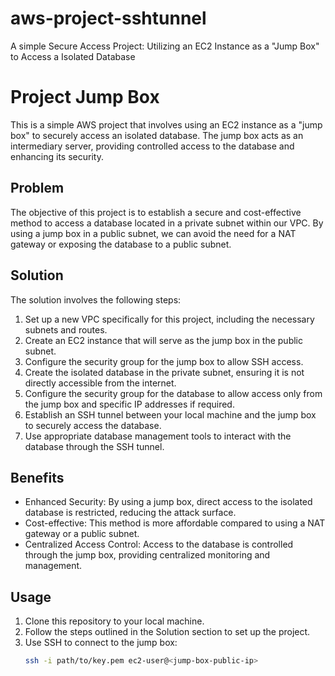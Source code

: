 # aws-project-sshtunnel
A simple Secure Access Project: Utilizing an EC2 Instance as a "Jump Box" to Access a Isolated Database
# Project Jump Box

This is a simple AWS project that involves using an EC2 instance as a "jump box" to securely access an isolated database. The jump box acts as an intermediary server, providing controlled access to the database and enhancing its security.

## Problem

The objective of this project is to establish a secure and cost-effective method to access a database located in a private subnet within our VPC. By using a jump box in a public subnet, we can avoid the need for a NAT gateway or exposing the database to a public subnet.

## Solution

The solution involves the following steps:

1. Set up a new VPC specifically for this project, including the necessary subnets and routes.
2. Create an EC2 instance that will serve as the jump box in the public subnet.
3. Configure the security group for the jump box to allow SSH access.
4. Create the isolated database in the private subnet, ensuring it is not directly accessible from the internet.
5. Configure the security group for the database to allow access only from the jump box and specific IP addresses if required.
6. Establish an SSH tunnel between your local machine and the jump box to securely access the database.
7. Use appropriate database management tools to interact with the database through the SSH tunnel.

## Benefits

- Enhanced Security: By using a jump box, direct access to the isolated database is restricted, reducing the attack surface.
- Cost-effective: This method is more affordable compared to using a NAT gateway or a public subnet.
- Centralized Access Control: Access to the database is controlled through the jump box, providing centralized monitoring and management.

## Usage

1. Clone this repository to your local machine.
2. Follow the steps outlined in the Solution section to set up the project.
3. Use SSH to connect to the jump box:
   ```bash
   ssh -i path/to/key.pem ec2-user@<jump-box-public-ip>
